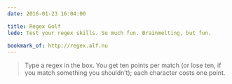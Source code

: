 ```yaml
---
date: 2016-01-23 16:04:00

title: Regex Golf
lede: Test your regex skills. So much fun. Brainmelting, but fun.

bookmark_of: http://regex.alf.nu
---
```



> Type a regex in the box. You get ten points per match (or lose ten, if you match something you shouldn’t); each character costs one point.
